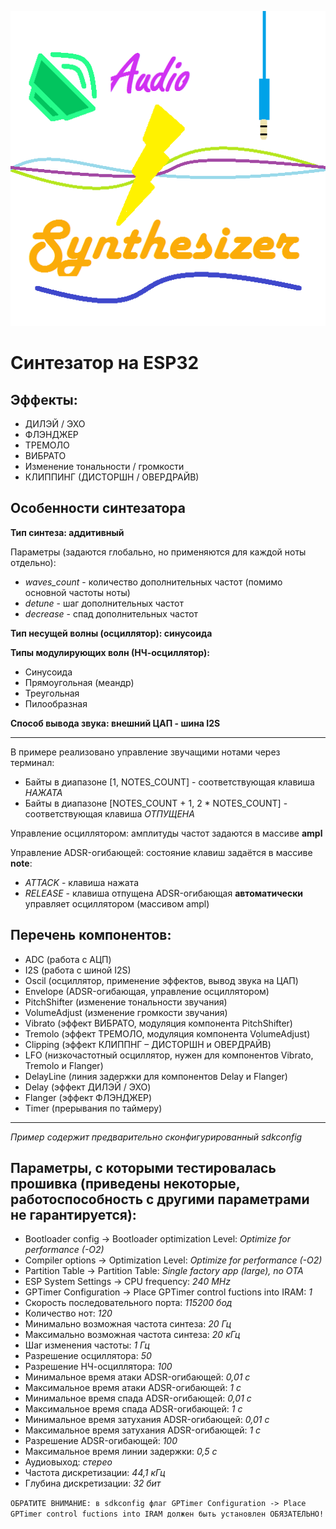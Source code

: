 ﻿![Синтезатор на ESP32](https://github.com/AscendingAlpha/AudioSynthesizer/blob/main/AudioSynthesizer.png)

# Синтезатор на ESP32

## Эффекты:
* ДИЛЭЙ / ЭХО
* ФЛЭНДЖЕР
* ТРЕМОЛО
* ВИБРАТО
* Изменение тональности / громкости
* КЛИППИНГ (ДИСТОРШН / ОВЕРДРАЙВ)

## Особенности синтезатора
__Тип синтеза: аддитивный__

Параметры (задаются глобально, но применяются для каждой ноты отдельно):
* _waves_count_ - количество дополнительных частот (помимо основной частоты ноты)
* _detune_ - шаг дополнительных частот
* _decrease_ - спад дополнительных частот

__Тип несущей волны (осциллятор): синусоида__

__Типы модулирующих волн (НЧ-осциллятор):__
* Синусоида
* Прямоугольная (меандр)
* Треугольная
* Пилообразная

__Способ вывода звука: внешний ЦАП - шина I2S__
____
В примере реализовано управление звучащими нотами через терминал:
* Байты в диапазоне [1, NOTES_COUNT] - соответствующая клавиша _НАЖАТА_
* Байты в диапазоне [NOTES_COUNT + 1, 2 * NOTES_COUNT] - соответствующая клавиша _ОТПУЩЕНА_

Управление осциллятором: амплитуды частот задаются в массиве __ampl__

Управление ADSR-огибающей: состояние клавиш задаётся в массиве __note__:
* _ATTACK_ - клавиша нажата
* _RELEASE_ - клавиша отпущена
ADSR-огибающая __автоматически__ управляет осциллятором (массивом ampl)

## Перечень компонентов:
* ADC (работа с АЦП)
* I2S (работа с шиной I2S)
* Oscil (осциллятор, применение эффектов, вывод звука на ЦАП)
* Envelope (ADSR-огибающая, управление осциллятором)
* PitchShifter (изменение тональности звучания)
* VolumeAdjust (изменение громкости звучания)
* Vibrato (эффект ВИБРАТО, модуляция компонента PitchShifter)
* Tremolo (эффект ТРЕМОЛО, модуляция компонента VolumeAdjust)
* Clipping (эффект КЛИППНГ – ДИСТОРШН и ОВЕРДРАЙВ)
* LFO (низкочастотный осциллятор, нужен для компонентов Vibrato, Tremolo и Flanger)
* DelayLine (линия задержки для компонентов Delay и Flanger)
* Delay (эффект ДИЛЭЙ / ЭХО)
* Flanger (эффект ФЛЭНДЖЕР)
* Timer (прерывания по таймеру)
____
_Пример содержит предварительно сконфигурированный sdkconfig_

## Параметры, с которыми тестировалась прошивка (приведены некоторые, работоспособность с другими параметрами не гарантируется):
* Bootloader config -> Bootloader optimization Level: _Optimize for performance (-O2)_
* Compiler options -> Optimization Level: _Optimize for performance (-O2)_
* Partition Table -> Partition Table: _Single factory app (large), no OTA_
* ESP System Settings -> CPU frequency: _240 MHz_
* GPTimer Configuration -> Place GPTimer control fuctions into IRAM: _1_
* Скорость последовательного порта: _115200 бод_
* Количество нот: _120_
* Минимально возможная частота синтеза: _20 Гц_
* Максимально возможная частота синтеза: _20 кГц_
* Шаг изменения частоты: _1 Гц_
* Разрешение осциллятора: _50_
* Разрешение НЧ-осциллятора: _100_
* Минимальное время атаки ADSR-огибающей: _0,01 с_
* Максимальное время атаки ADSR-огибающей: _1 с_
* Минимальное время спада ADSR-огибающей: _0,01 с_
* Максимальное время спада ADSR-огибающей: _1 с_
* Минимальное время затухания ADSR-огибающей: _0,01 с_
* Максимальное время затухания ADSR-огибающей: _1 с_
* Разрешение ADSR-огибающей: _100_
* Максимальное время линии задержки: _0,5 с_
* Аудиовыход: _стерео_
* Частота дискретизации: _44,1 кГц_
* Глубина дискретизации: _32 бит_

`ОБРАТИТЕ ВНИМАНИЕ: в sdkconfig флаг GPTimer Configuration -> Place GPTimer control fuctions into IRAM должен быть установлен ОБЯЗАТЕЛЬНО!`
